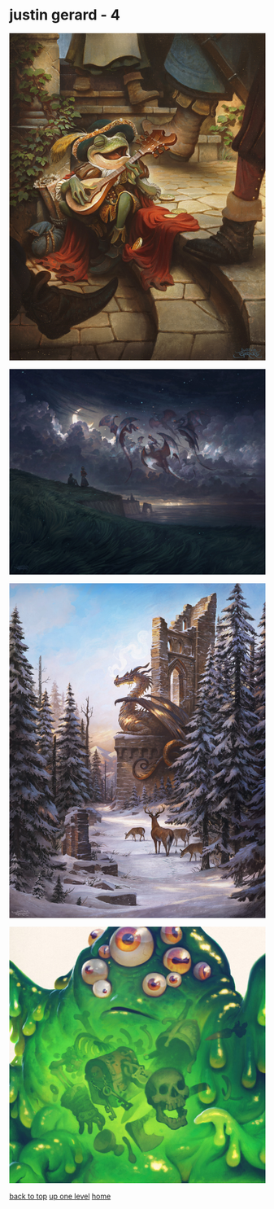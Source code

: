 # justin gerard - 4
[![justin-gerard-2305-v2x02-a-300m.jpg](/mobile/justin%20gerard/justin-gerard-2305-v2x02-a-300m.jpg "justin-gerard-2305-v2x02-a-300m.jpg")](https://raw.githubusercontent.com/buckmanc/wallpapers/main/mobile/justin%20gerard/justin-gerard-2305-v2x02-a-300m.jpg)

[![justin-gerard-dh1901-n32-v1x05a-72web.jpg](/mobile/justin%20gerard/justin-gerard-dh1901-n32-v1x05a-72web.jpg "justin-gerard-dh1901-n32-v1x05a-72web.jpg")](https://raw.githubusercontent.com/buckmanc/wallpapers/main/mobile/justin%20gerard/justin-gerard-dh1901-n32-v1x05a-72web.jpg)

[![justin-gerard-dh1901-n42-v1x05-detail-a-72web.jpg](/mobile/justin%20gerard/justin-gerard-dh1901-n42-v1x05-detail-a-72web.jpg "justin-gerard-dh1901-n42-v1x05-detail-a-72web.jpg")](https://raw.githubusercontent.com/buckmanc/wallpapers/main/mobile/justin%20gerard/justin-gerard-dh1901-n42-v1x05-detail-a-72web.jpg)

[![justin-gerard-justin-gerard-motm052-goo-detail-72web.jpg](/mobile/justin%20gerard/justin-gerard-justin-gerard-motm052-goo-detail-72web.jpg "justin-gerard-justin-gerard-motm052-goo-detail-72web.jpg")](https://raw.githubusercontent.com/buckmanc/wallpapers/main/mobile/justin%20gerard/justin-gerard-justin-gerard-motm052-goo-detail-72web.jpg)


</p>
</details>


[back to top](#)
[up one level](/mobile/README.MD)
[home](/)
